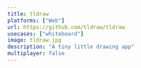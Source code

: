 ```yaml
---
title: tldraw
platforms: ["Web"]
url: https://github.com/tldraw/tldraw
usecases: ["whiteboard"]
image: tldraw.jpg
description: "A tiny little drawing app"
multiplayer: false
---
```


